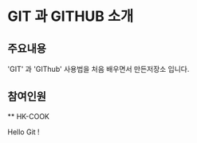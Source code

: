 # GIT 과 GITHUB 소개

## 주요내용

'GIT' 과 'GIThub' 사용법을 처음 배우면서 만든저장소 입니다.

## 참여인원

** HK-COOK


Hello Git !